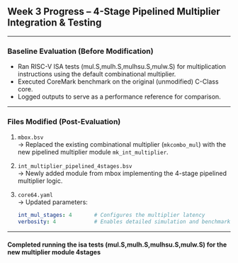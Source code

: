 ##  Week 3 Progress – 4-Stage Pipelined Multiplier Integration & Testing

---

###  Baseline Evaluation (Before Modification)  
-  Ran RISC-V ISA tests (mul.S,mulh.S,mulhsu.S,mulw.S) for multiplication instructions using the default combinational multiplier.  
-  Executed CoreMark benchmark on the original (unmodified) C-Class core.  
-  Logged outputs to serve as a performance reference for comparison.

---

###  Files Modified (Post-Evaluation)  
1. `mbox.bsv`  
   → Replaced the existing combinational multiplier (`mkcombo_mul`) with the new pipelined multiplier module `mk_int_multiplier`.

2. `int_multiplier_pipelined_4stages.bsv`  
   → Newly added module from mbox implementing the 4-stage pipelined multiplier logic.

3. `core64.yaml`  
   → Updated parameters:
   ```yaml
   int_mul_stages: 4       # Configures the multiplier latency
   verbosity: 4            # Enables detailed simulation and benchmark logging
---

#### Completed running the isa tests (mul.S,mulh.S,mulhsu.S,mulw.S) for the new multiplier module 4stages 

